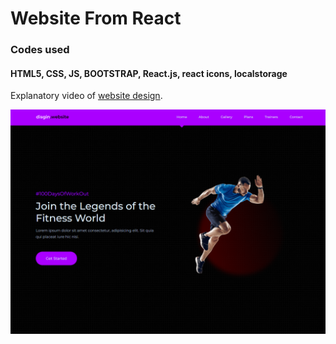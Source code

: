 # Website From React 
### Codes used
#### HTML5, CSS, JS, BOOTSTRAP, React.js, react icons, localstorage

Explanatory video of  [website design](https://www.youtube.com/watch?v=2Ow0DI4jzRw).

![alt text](https://raw.githubusercontent.com/ramyibrahim-eg/website-from-react/master/screenshot.PNG "Logo Website From React")
